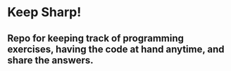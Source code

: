 # Keep Sharp!

## Repo for keeping track of programming exercises, having the code at hand anytime, and share the answers.
